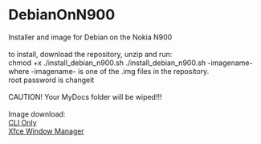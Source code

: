 # DebianOnN900
Installer and image for Debian on the Nokia N900<br>
<br>
to install, download the repository, unzip and run:<br>
chmod +x ./install_debian_n900.sh
./install_debian_n900.sh -imagename- <br>
where -imagename- is one of the .img files in the repository.<br>
root password is changeit<br><br>
CAUTION! Your MyDocs folder will be wiped!!!
<br>
<br>
Image download:<br>
<a href="https://www.dropbox.com/s/pcyny4ovjrfffwp/Debian_N900_CLI.img?dl=1">CLI Only</a><br>
<a href="https://www.dropbox.com/s/rzr5uikbi7sxq0k/Debian_N900_xfce.img?dl=1">Xfce Window Manager</a>
